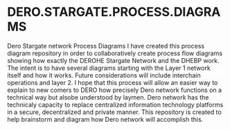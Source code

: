 # DERO.STARGATE.PROCESS.DIAGRAMS
Dero Stargate network Process Diagrams
I have created this process diagram repository in order to collaboratively create process flow diagrams showing how exactly the DEROHE Stargate Network and the DHEBP work.
The intent is to have several diagrams starting with the Layer 1 network itself and how it works. Future considerations will include interchain operations and layer 2.
I hope that this process will allow an easier way to explain to new comers to DERO how precisely Dero network functions on a technical way but alsobe understood by laymen.
Dero network has the technicaly capacity to replace centralized information technology platforms in a secure, decentralized and private manner. This repository is created to help brainstorm and diagram how Dero network will accomplish this.
